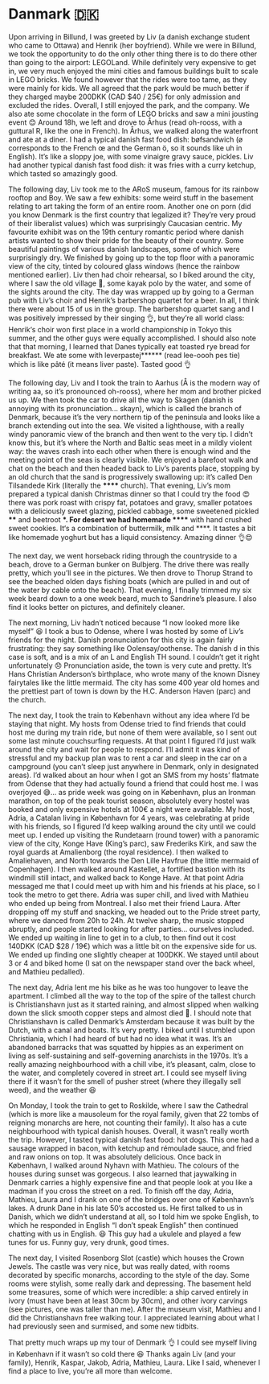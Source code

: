# Danmark 🇩🇰

Upon arriving in Billund, I was greeted by Liv (a danish exchange student who came to Ottawa) and Henrik (her boyfriend). While we were in Billund, we took the opportunity to do the only other thing there is to do there other than going to the airport: LEGOLand. While definitely very expensive to get in, we very much enjoyed the mini cities and famous buildings built to scale in LEGO bricks. We found however that the rides were too tame, as they were mainly for kids. We all agreed that the park would be much better if they charged maybe 200DKK (CAD \$40 / 25€) for only admission and excluded the rides. Overall, I still enjoyed the park, and the company. We also ate some chocolate in the form of LEGO bricks and saw a mini jousting event 😊 Around 18h, we left and drove to Århus (read oh-rooss, with a guttural R, like the one in French). In Århus, we walked along the waterfront and ate at a diner. I had a typical danish fast food dish: bøfsandwich (ø corresponds to the French œ and the German ö, so it sounds like uh in English). It’s like a sloppy joe, with some vinaigre gravy sauce, pickles. Liv had another typical danish fast food dish: it was fries with a curry ketchup, which tasted so amazingly good.

The following day, Liv took me to the ARoS museum, famous for its rainbow rooftop and Boy. We saw a few exhibits: some weird stuff in the basement relating to art taking the form of an entire room. Another one on porn (did you know Denmark is the first country that legalized it? They’re very proud of their liberalist values) which was surprisingly Caucasian centric. My favourite exhibit was on the 19th century romantic period where danish artists wanted to show their pride for the beauty of their country. Some beautiful paintings of various danish landscapes, some of which were surprisingly dry. We finished by going up to the top floor with a panoramic view of the city, tinted by coloured glass windows (hence the rainbow mentioned earlier). Liv then had choir rehearsal, so I biked around the city, where I saw the old village 🤩, some kayak polo by the water, and some of the sights around the city. The day was wrapped up by going to a German pub with Liv’s choir and Henrik’s barbershop quartet for a beer. In all, I think there were about 15 of us in the group. The barbershop quartet sang and I was positively impressed by their singing 👌, but they’re all world class: Henrik‘s choir won first place in a world championship in Tokyo this summer, and the other guys were equally accomplished. I should also note that that morning, I learned that Danes typically eat toasted rye bread for breakfast. We ate some with leverpastej**\*\*** (read lee-oooh pes tie) which is like pâté (it means liver paste). Tasted good 👌

The following day, Liv and I took the train to Aarhus (Å is the modern way of writing aa, so it’s pronounced oh-rooss), where her mom and brother picked us up. We then took the car to drive all the way to Skagen (danish is annoying with its pronunciation... skayn), which is called the branch of Denmark, because it’s the very northern tip of the peninsula and looks like a branch extending out into the sea. We visited a lighthouse, with a really windy panoramic view of the branch and then went to the very tip. I didn’t know this, but it’s where the North and Baltic seas meet in a mildly violent way: the waves crash into each other when there is enough wind and the meeting point of the seas is clearly visible. We enjoyed a barefoot walk and chat on the beach and then headed back to Liv’s parents place, stopping by an old church that the sand is progressively swallowing up: it’s called Den Tilsandede Kirk (literally the **\*\*\*\*** church). That evening, Liv’s mom prepared a typical danish Christmas dinner so that I could try the food 😍 there was pork roast with crispy fat, potatoes and gravy, smaller potatoes with a deliciously sweet glazing, pickled cabbage, some sweetened pickled **\*\*** and beetroot **\*. For desert we had homemade \*\*\*\*** with hand crushed sweet cookies. It‘s a combination of buttermilk, milk and \*\*\*\*. It tastes a bit like homemade yoghurt but has a liquid consistency. Amazing dinner 👌😍

The next day, we went horseback riding through the countryside to a beach, drove to a German bunker on Bulbjerg. The drive there was really pretty, which you’ll see in the pictures. We then drove to Thorup Strand to see the beached olden days fishing boats (which are pulled in and out of the water by cable onto the beach). That evening, I finally trimmed my six week beard down to a one week beard, much to Sandrine’s pleasure. I also find it looks better on pictures, and definitely cleaner.

The next morning, Liv hadn’t noticed because “I now looked more like myself” 😆 I took a bus to Odense, where I was hosted by some of Liv’s friends for the night. Danish pronunciation for this city is again fairly frustrating: they say something like Oolensay/oothense. The danish d in this case is soft, and is a mix of an L and English TH sound. I couldn’t get it right unfortunately 😞 Pronunciation aside, the town is very cute and pretty. It’s Hans Christian Anderson’s birthplace, who wrote many of the known Disney fairytales like the little mermaid. The city has some 400 year old homes and the prettiest part of town is down by the H.C. Anderson Haven (parc) and the church.

The next day, I took the train to København without any idea where I’d be staying that night. My hosts from Odense tried to find friends that could host me during my train ride, but none of them were available, so I sent out some last minute couchsurfing requests. At that point I figured I’d just walk around the city and wait for people to respond. I’ll admit it was kind of stressful and my backup plan was to rent a car and sleep in the car on a campground (you can’t sleep just anywhere in Denmark, only in designated areas). I’d walked about an hour when I got an SMS from my hosts’ flatmate from Odense that they had actually found a friend that could host me. I was overjoyed 😅... as pride week was going on in København, plus an Ironman marathon, on top of the peak tourist season, absolutely every hostel was booked and only expensive hotels at 100€ a night were available. My host, Adria, a Catalan living in København for 4 years, was celebrating at pride with his friends, so I figured I’d keep walking around the city until we could meet up. I ended up visiting the Rundetaarn (round tower) with a panoramic view of the city, Konge Have (King’s parc), saw Frederiks Kirk, and saw the royal guards at Amalienborg (the royal residence). I then walked to Amaliehaven, and North towards the Den Lille Havfrue (the little mermaid of Copenhagen). I then walked around Kastellet, a fortified bastion with its windmill still intact, and walked back to Konge Have. At that point Adria messaged me that I could meet up with him and his friends at his place, so I took the metro to get there. Adria was super chill, and lived with Mathieu who ended up being from Montreal. I also met their friend Laura. After dropping off my stuff and snacking, we headed out to the Pride street party, where we danced from 20h to 24h. At twelve sharp, the music stopped abruptly, and people started looking for after parties... ourselves included. We ended up waiting in line to get in to a club, to then find out it cost 140DKK (CAD \$28 / 19€) which was a little bit on the expensive side for us. We ended up finding one slightly cheaper at 100DKK. We stayed until about 3 or 4 and biked home (I sat on the newspaper stand over the back wheel, and Mathieu pedalled).

The next day, Adria lent me his bike as he was too hungover to leave the apartment. I climbed all the way to the top of the spire of the tallest church is Christianshavn just as it started raining, and almost slipped when walking down the slick smooth copper steps and almost died 😬. I should note that Christianshavn is called Denmark’s Amsterdam because it was built by the Dutch, with a canal and boats. It’s very pretty. I biked until I stumbled upon Christiania, which I had heard of but had no idea what it was. It’s an abandoned barracks that was squatted by hippies as an experiment on living as self-sustaining and self-governing anarchists in the 1970s. It’s a really amazing neighbourhood with a chill vibe, it’s pleasant, calm, close to the water, and completely covered in street art. I could see myself living there if it wasn’t for the smell of pusher street (where they illegally sell weed), and the weather 😆

On Monday, I took the train to get to Roskilde, where I saw the Cathedral (which is more like a mausoleum for the royal family, given that 22 tombs of reigning monarchs are here, not counting their family). It also has a cute neighbourhood with typical danish houses. Overall, it wasn’t really worth the trip. However, I tasted typical danish fast food: hot dogs. This one had a sausage wrapped in bacon, with ketchup and rémoulade sauce, and fried and raw onions on top. It was absolutely delicious. Once back in København, I walked around Nyhavn with Mathieu. The colours of the houses during sunset was gorgeous. I also learned that jaywalking in Denmark carries a highly expensive fine and that people look at you like a madman if you cross the street on a red. To finish off the day, Adria, Mathieu, Laura and I drank on one of the bridges over one of København’s lakes. A drunk Dane in his late 50’s accosted us. He first talked to us in Danish, which we didn’t understand at all, so I told him we spoke English, to which he responded in English “I don’t speak English” then continued chatting with us in English. 😆 This guy had a ukulele and played a few tunes for us. Funny guy, very drunk, good times.

The next day, I visited Rosenborg Slot (castle) which houses the Crown Jewels. The castle was very nice, but was really dated, with rooms decorated by specific monarchs, according to the style of the day. Some rooms were stylish, some really dark and depressing. The basement held some treasures, some of which were incredible: a ship carved entirely in ivory (must have been at least 30cm by 30cm), and other ivory carvings (see pictures, one was taller than me). After the museum visit, Mathieu and I did the Christianshavn free walking tour. I appreciated learning about what I had previously seen and surmised, and some new tidbits.

That pretty much wraps up my tour of Denmark 👌 I could see myself living in København if it wasn’t so cold there 😆
Thanks again Liv (and your family), Henrik, Kaspar, Jakob, Adria, Mathieu, Laura. Like I said, whenever I find a place to live, you’re all more than welcome.
